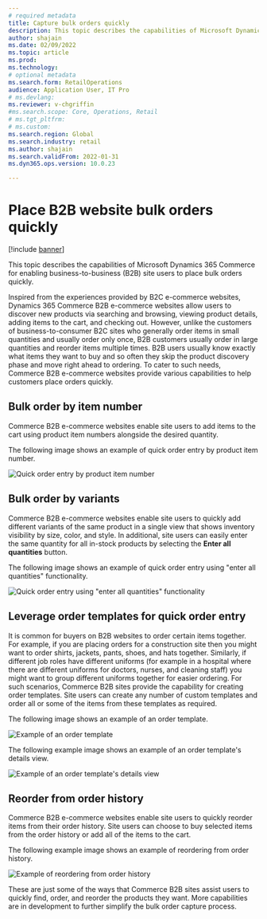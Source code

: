 ```yaml
---
# required metadata
title: Capture bulk orders quickly
description: This topic describes the capabilities of Microsoft Dynamics 365 Commerce for enabling B2B site users to place bulk orders quickly.
author: shajain
ms.date: 02/09/2022
ms.topic: article
ms.prod: 
ms.technology: 
# optional metadata
ms.search.form: RetailOperations
audience: Application User, IT Pro
# ms.devlang: 
ms.reviewer: v-chgriffin
#ms.search.scope: Core, Operations, Retail
# ms.tgt_pltfrm: 
# ms.custom: 
ms.search.region: Global
ms.search.industry: retail
ms.author: shajain
ms.search.validFrom: 2022-01-31
ms.dyn365.ops.version: 10.0.23

---
```


# Place B2B website bulk orders quickly

[!include [banner](../../includes/banner.md)]

This topic describes the capabilities of Microsoft Dynamics 365 Commerce for enabling business-to-business (B2B) site users to place bulk orders quickly.

Inspired from the experiences provided by B2C e-commerce websites, Dynamics 365 Commerce B2B e-commerce websites allow users to discover new products via searching and browsing, viewing product details, adding items to the cart, and checking out. However, unlike the customers of business-to-consumer B2C sites who generally order items in small quantities and usually order only once, B2B customers usually order in large quantities and reorder items multiple times. B2B users usually know exactly what items they want to buy and so often they skip the product discovery phase and move right ahead to ordering. To cater to such needs, Commerce B2B e-commerce websites provide various capabilities to help customers place orders quickly.

## Bulk order by item number

Commerce B2B e-commerce websites enable site users to add items to the cart using product item numbers alongside the desired quantity.

The following image shows an example of quick order entry by product item number.

![Quick order entry by product item number](/articles/commerce/media/QuickAddByItem.png)

## Bulk order by variants

Commerce B2B e-commerce websites enable site users to quickly add different variants of the same product in a single view that shows inventory visibility by size, color, and style. In additional, site users can easily enter the same quantity for all in-stock products by selecting the **Enter all quantities** button.

The following image shows an example of quick order entry using "enter all quantities" functionality.

![Quick order entry using "enter all quantities" functionality](/articles/commerce/media/MatrixView.png) 

## Leverage order templates for quick order entry

It is common for buyers on B2B websites to order certain items together. For example, if you are placing orders for a construction site then you might want to order shirts, jackets, pants, shoes, and hats together. Similarly, if different job roles have different uniforms (for example in a hospital where there are different uniforms for doctors, nurses, and cleaning staff) you might want to group different uniforms together for easier ordering. For such scenarios, Commerce B2B sites provide the capability for creating order templates. Site users can create any number of custom templates and order all or some of the items from these templates as required. 

The following image shows an example of an order template.

![Example of an order template](/articles/commerce/media/OrderTemplateHeader.png)
  
The following example image shows an example of an order template's details view.
 
![Example of an order template's details view](/articles/commerce/media/OrderTemplateLines.png)

## Reorder from order history

Commerce B2B e-commerce websites enable site users to quickly reorder items from their order history. Site users can choose to buy selected items from the order history or add all of the items to the cart.

The following example image shows an example of reordering from order history.

![Example of reordering from order history](/articles/commerce/media/Reorder.png "Reorder from past orders") 

These are just some of the ways that Commerce B2B sites assist users to quickly find, order, and reorder the products they want. More capabilities are in development to further simplify the bulk order capture process. 
